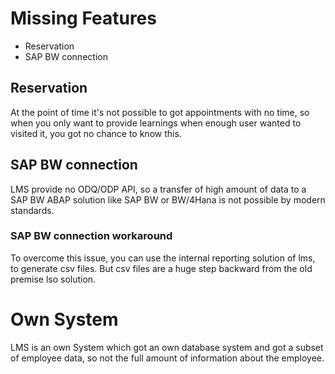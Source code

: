 # Missing Features

- Reservation
- SAP BW connection

## Reservation

At the point of time it's not possible to got appointments with no time,
so when you only want to provide learnings when enough user wanted to visited it,
you got no chance to know this.

## SAP BW connection

LMS provide no ODQ/ODP API, so a transfer of high amount of data to a SAP BW ABAP solution like SAP BW or BW/4Hana is not possible by modern standards.

### SAP BW connection workaround

To overcome this issue, you can use the internal reporting solution of lms, to generate csv files.
But csv files are a huge step backward from the old premise lso solution.

# Own System

LMS is an own System which got an own database system and got a subset of employee data,
so not the full amount of information about the employee.
